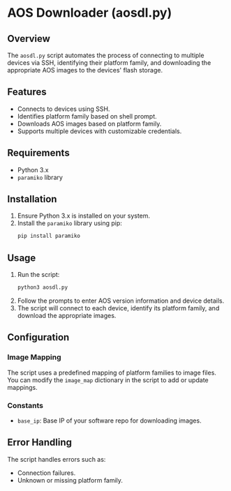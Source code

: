 # AOS Downloader (aosdl.py)

## Overview
The `aosdl.py` script automates the process of connecting to multiple devices via SSH, identifying their platform family, and downloading the appropriate AOS images to the devices' flash storage.

## Features
- Connects to devices using SSH.
- Identifies platform family based on shell prompt.
- Downloads AOS images based on platform family.
- Supports multiple devices with customizable credentials.

## Requirements
- Python 3.x
- `paramiko` library

## Installation
1. Ensure Python 3.x is installed on your system.
2. Install the `paramiko` library using pip:
   ```bash
   pip install paramiko
   ```

## Usage
1. Run the script:
   ```bash
   python3 aosdl.py
   ```
2. Follow the prompts to enter AOS version information and device details.
3. The script will connect to each device, identify its platform family, and download the appropriate images.

## Configuration
### Image Mapping
The script uses a predefined mapping of platform families to image files. You can modify the `image_map` dictionary in the script to add or update mappings.

### Constants
- `base_ip`: Base IP of your software repo for downloading images.

## Error Handling
The script handles errors such as:
- Connection failures.
- Unknown or missing platform family.

